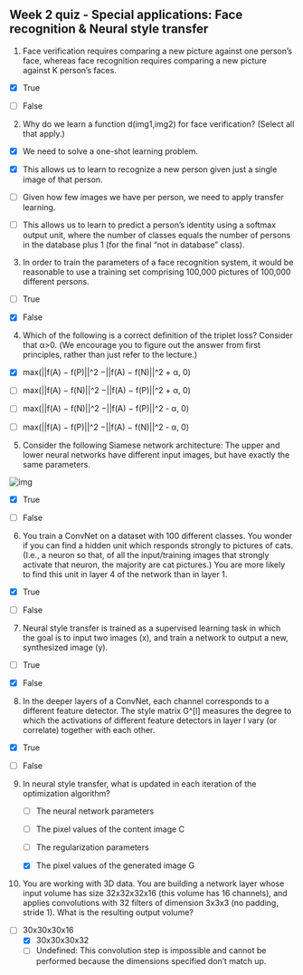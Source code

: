 ## Week 2 quiz - Special applications: Face recognition & Neural style transfer

1. Face verification requires comparing a new picture against one person’s face, whereas face recognition requires comparing a new picture against K person’s faces.

  - [x] True
  - [ ] False

  

2. Why do we learn a function d(img1,img2) for face verification? (Select all that apply.)

  - [x] We need to solve a one-shot learning problem.
  - [x] This allows us to learn to recognize a new person given just a single image of that person.
  - [ ] Given how few images we have per person, we need to apply transfer learning.
  - [ ] This allows us to learn to predict a person’s identity using a softmax output unit, where the number of classes equals the number of persons in the database plus 1 (for the final “not in database” class). 

  

3. In order to train the parameters of a face recognition system, it would be reasonable to use a training set comprising 100,000 pictures of 100,000 different persons.

  - [ ] True
  - [x] False

  

4. Which of the following is a correct definition of the triplet loss? Consider that α>0. (We encourage you to figure out the answer from first principles, rather than just refer to the lecture.)

  - [x] max(||f(A) − f(P)||^2 −||f(A) − f(N)||^2 + α, 0)
  - [ ] max(||f(A) − f(N)||^2 −||f(A) − f(P)||^2 + α, 0)
  - [ ] max(||f(A) − f(N)||^2 −||f(A) − f(P)||^2 - α, 0)
  - [ ] max(||f(A) − f(P)||^2 −||f(A) − f(N)||^2 - α, 0)

  


5. Consider the following Siamese network architecture: The upper and lower neural networks have different input images, but have exactly the same parameters.

  ![img](https://d3c33hcgiwev3.cloudfront.net/imageAssetProxy.v1/xryVS70VEee3NhLzohKsog_98c778df87f041af9903bd66d2d98bbd_Screen-Shot-2017-10-29-at-6.57.51-PM.png?expiry=1604448000000&hmac=36yDpw2YW8kxIVxvB5m1Pu7mjbEoREYNXW81W3gp8Nw)

  - [x] True
  - [ ] False

  

6. You train a ConvNet on a dataset with 100 different classes. You wonder if you can find a hidden unit which responds strongly to pictures of cats. (I.e., a neuron so that, of all the input/training images that strongly activate that neuron, the majority are cat pictures.) You are more likely to find this unit in layer 4 of the network than in layer 1.

  - [x] True
  - [ ] False

  

7. Neural style transfer is trained as a supervised learning task in which the goal is to input two images (x), and train a network to output a new, synthesized image (y).

  - [ ] True
  - [x] False

  

8. In the deeper layers of a ConvNet, each channel corresponds to a different feature detector. The style matrix G^[l] measures the degree to which the activations of different feature detectors in layer l vary (or correlate) together with each other.

  - [x] True
  - [ ] False

  

9. In neural style transfer, what is updated in each iteration of the optimization algorithm?

   - [ ] The neural network parameters
   - [ ] The pixel values of the content image C
   - [ ] The regularization parameters
   - [x] The pixel values of the generated image G

   

10. You are working with 3D data. You are building a network layer whose input volume has size 32x32x32x16 (this volume has 16 channels), and applies convolutions with 32 filters of dimension 3x3x3 (no padding, stride 1). What is the resulting output volume?
- [ ] 30x30x30x16
  - [x] 30x30x30x32
  - [ ] Undefined: This convolution step is impossible and cannot be performed because the dimensions specified don’t match up.